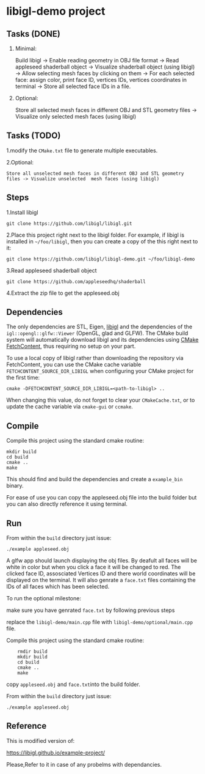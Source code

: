 # libigl-demo project
## Tasks (DONE)

1. Minimal:
    
    Build libigl -> Enable reading geometry in OBJ file format -> Read appleseed shaderball object -> Visualize shaderball object (using libigl) -> Allow selecting mesh faces by clicking on them -> For each selected face: assign color, print face ID, vertices IDs, vertices coordinates in terminal -> Store all selected face IDs in a file.
    
2. Optional:

    Store all selected mesh faces in different OBJ and STL geometry files -> Visualize only selected mesh faces (using libigl)


## Tasks (TODO)

1.modify the `CMake.txt` file to generate multiple executables.

2.Optional:

    Store all unselected mesh faces in different OBJ and STL geometry files -> Visualize unselected  mesh faces (using libigl)



## Steps

1.Install libigl

```
git clone https://github.com/libigl/libigl.git
```

2.Place this project right next to the libigl folder. For example, if libigl is installed in `~/foo/libigl`, then you can create a copy of the this right next to it:

```
git clone https://github.com/libigl/libigl-demo.git ~/foo/libigl-demo
```

3.Read appleseed shaderball object

```
git clone https://github.com/appleseedhq/shaderball

```

4.Extract the zip file to get the appleseed.obj


## Dependencies

The only dependencies are STL, Eigen, [libigl](http://libigl.github.io/libigl/) and the dependencies
of the `igl::opengl::glfw::Viewer` (OpenGL, glad and GLFW).
The CMake build system will automatically download libigl and its dependencies using
[CMake FetchContent](https://cmake.org/cmake/help/latest/module/FetchContent.html),
thus requiring no setup on your part.

To use a local copy of libigl rather than downloading the repository via FetchContent, you can use
the CMake cache variable `FETCHCONTENT_SOURCE_DIR_LIBIGL` when configuring your CMake project for
the first time:
```
cmake -DFETCHCONTENT_SOURCE_DIR_LIBIGL=<path-to-libigl> ..
```
When changing this value, do not forget to clear your `CMakeCache.txt`, or to update the cache variable
via `cmake-gui` or `ccmake`.

## Compile

Compile this project using the standard cmake routine:

    mkdir build
    cd build
    cmake ..
    make

This should find and build the dependencies and create a `example_bin` binary.

For ease of use you can copy the appleseed.obj file into the build folder but you can also directly reference it using terminal.

## Run

From within the `build` directory just issue:

    ./example appleseed.obj

A glfw app should launch displaying the obj files.
By deafult all faces will be white in color but when you click a face it will be changed to red.
The clicked face ID, assosciated Vertices ID and there world coordinates will be displayed on the terminal.
It will also genrate a `face.txt` files containing the IDs of all faces which has been selected.

To run the optional milestone:
    
 make sure you have genrated `face.txt` by following previous steps
    
 replace the `libigl-demo/main.cpp` file with `libigl-demo/optional/main.cpp` file. 
    
 Compile this project using the standard cmake routine:

        rmdir build
        mkdir build
        cd build
        cmake ..
        make
    
 copy `appleseed.obj` and `face.txt`into the build folder.
    
 From within the `build` directory just issue:

    ./example appleseed.obj
    


## Reference

This is modified version of:

https://libigl.github.io/example-project/

Please,Refer to it in case of any probelms with dependancies.
